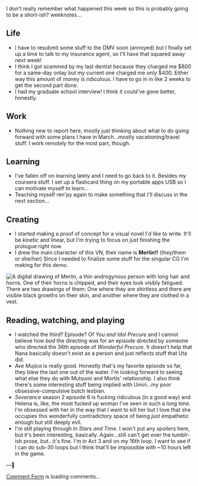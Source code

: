 I don't really remember what happened this week so this is probably going to be a short-ish? weeknotes...

## Life 
* I have to resubmit some stuff to the DMV soon (annoyed) but I finally set up a time to talk to my insurance agent, so I'll have that squared away next week!
* I think I got scammed by my last dentist because they charged me $800 for a same-day onlay but my current one charged me only $400. Either way this amount of money is ridiculous. I have to go in in like 2 weeks to get the second part done.
* I had my graduate school interview! I think it could've gone better, honestly.

## Work
* Nothing new to report here, mostly just thinking about what to do going forward with some plans I have in March...mostly vacationing/travel stuff. I work remotely for the most part, though.

## Learning
* I've fallen off on learning lately and I need to go back to it. Besides my coursera stuff. I set up a flashcard thing on my portable apps USB so I can motivate myself to learn...
* Teaching myself ren'py again to make something that I'll discuss in the next section...

## Creating
* I started making a proof of concept for a visual novel I'd like to write. It'll be kinetic and linear, but I'm trying to focus on *just* finishing the prologue right now. 
* I drew the main character of this VN, their name is **Merlin!!** (they/them or she/her) Since I needed to finalize some stuff for the singular CG I'm making for this demo.

![A digital drawing of Merlin, a thin androgynous person with long hair and horns. One of their horns is chipped, and their eyes look visibly fatigued. There are two drawings of them: One where they are shirtless and there are visible black growths on their skin, and another where they are clothed in a vest.](https://i.postimg.cc/bNG9mzs3/image.png)

## Reading, watching, and playing
* I watched the third? Episode? Of *You and Idol Precure* and I cannot believe how *bad* the directing was for an episode directed by someone who directed the 36th episode of *Wonderful Precure*. It doesn't help that Nana basically doesn't exist as a person and just reflects stuff that Uta did.
* *Ave Mujica* is really good. Honestly that's my favorite episode so far, they blew the last one out of the water. I'm looking forward to seeing what else they do with Mutsumi and Mortis' relationship. I also think there's some interesting stuff being implied with Umiri...my poor obsessive-compulsive butch lesbian.
* *Severance* season 2 episode 6 is fucking ridiculous (in a good way) and Helena is, like, the most fucked up woman I've seen in such a long time. I'm obsessed with her in the way that I want to kill her but I love that she occupies this wonderfully contradictory space of being *just* empathetic enough but still deeply evil.
* I'm still playing through *In Stars and Time*. I won't put any spoilers here, but it's been interesting, basically. Again...still can't get over the tumblr-ish prose, but...it's fine. I'm in Act 3 and on my 16th loop. I want to see if I can do sub-30 loops but I think that'll be impossible with ~10 hours left in the game.

—🥀

<!-- begin wwww.htmlcommentbox.com -->
 <div id="HCB_comment_box"><a href="http://www.htmlcommentbox.com">Comment Form</a> is loading comments...</div>
 <link rel="stylesheet" type="text/css" href="https://www.htmlcommentbox.com/static/skins/bootstrap/twitter-bootstrap.css?v=0" />
 <script type="text/javascript" id="hcb"> /*<!--*/ if(!window.hcb_user){hcb_user={};} (function(){var s=document.createElement("script"), l=hcb_user.PAGE || (""+window.location).replace(/'/g,"%27"), h="https://www.htmlcommentbox.com";s.setAttribute("type","text/javascript");s.setAttribute("src", h+"/jread?page="+encodeURIComponent(l).replace("+","%2B")+"&mod=%241%24wq1rdBcg%24w9eytFO%2FEemAy9dJweexS1"+"&opts=16798&num=10&ts=1736117397573");if (typeof s!="undefined") document.getElementsByTagName("head")[0].appendChild(s);})(); /*-->*/ </script>
<!-- end www.htmlcommentbox.com -->